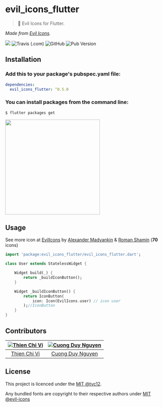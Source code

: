 # evil_icons_flutter

> 🖤 Evil Icons for Flutter.

*Made from [Evil Icons](https://github.com/evil-icons/evil-icons).*

![](https://img.shields.io/badge/all_contributors-2-orange.svg?style=flat-square)
![Travis (.com)](https://img.shields.io/travis/com/tvc12/evil_icons_flutter?style=flat-square)
![GitHub](https://img.shields.io/github/license/tvc12/evil_icons_flutter.svg?style=flat-square)
![Pub Version](https://img.shields.io/pub/v/evil_icons_flutter?style=flat-square)

## Installation

### Add this to your package's pubspec.yaml file:

```yaml
dependencies:
  evil_icons_flutter: ^0.5.0
```

### You can install packages from the command line:

```
$ flutter packages get
```

<img src="https://github.com/tvc12/evil_icons_flutter/raw/master/demo.png" width='300'/>

## Usage

See more icon at [EvilIcons](https://evil-icons.io/) by [Alexander Madyankin](https://github.com/outpunk) & [Roman Shamin](https://twitter.com/romanshamin) (**70** icons)

```dart
import 'package:evil_icons_flutter/evil_icons_flutter.dart';

class User extends StatelessWidget {

    Widget build(_) {
        return _buildIconButton();
    }

    Widget _buildIconButton() {
        return IconButton(
            icon: Icon(EvilIcons.user) // icon user
        );//IconButton
    }
}

```

## Contributors

| [![Thien Chi Vi](https://github.com/tvc12.png?size=100)](https://github.com/tvc12) | [![Cuong Duy Nguyen](https://github.com/kimcuong060498.png?size=100)](https://github.com/kimcuong060498) |
| :--------------------------------------------------------------------------------: | :------------------------------------------------------------------------------------------: |
|                      [Thien Chi Vi](https://github.com/tvc12)                      |                       [Cuong Duy Nguyen](https://github.com/kimcuong060498)                        |

## License

This project is licenced under the [MIT @tvc12](https://github.com/tvc12/evil_icons_flutter/blob/master/LICENSE).

Any bundled fonts are copyright to their respective authors under [MIT @evil-icons](https://github.com/evil-icons/evil-icons)
